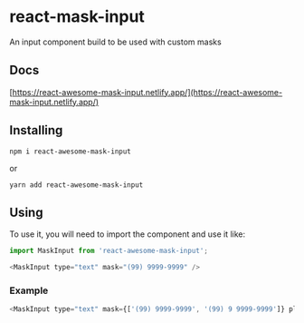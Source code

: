 # react-mask-input

An input component build to be used with custom masks

## Docs

[https://react-awesome-mask-input.netlify.app/](https://react-awesome-mask-input.netlify.app/)

## Installing

```
npm i react-awesome-mask-input
```

or

```
yarn add react-awesome-mask-input
```

## Using

To use it, you will need to import the component and use it like:

```js
import MaskInput from 'react-awesome-mask-input';
```

```js
<MaskInput type="text" mask="(99) 9999-9999" />
```

### Example

```js
<MaskInput type="text" mask={['(99) 9999-9999', '(99) 9 9999-9999']} placeholder="Phone number" />
```
